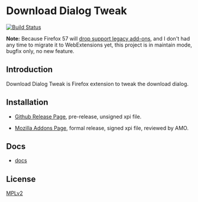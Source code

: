 Download Dialog Tweak
=====================

[![Build Status](https://travis-ci.org/muzuiget/download_dialog_tweak.svg?branch=master)](https://travis-ci.org/muzuiget/download_dialog_tweak)

**Note:** Because Firefox 57 will [drop support legacy add-ons](https://blog.mozilla.org/addons/2017/02/16/the-road-to-firefox-57-compatibility-milestones/), and I don't had any time to migrate it to WebExtensions yet, this project is in maintain mode, bugfix only, no new feature.

## Introduction

Download Dialog Tweak is Firefox extension to tweak the download dialog.

## Installation

* [Github Release Page](https://github.com/muzuiget/download_dialog_tweak/releases), pre-release, unsigned xpi file.

* [Mozilla Addons Page](https://addons.mozilla.org/firefox/addon/download-dialog-tweak/), formal release, signed xpi file, reviewed by AMO. 

## Docs

* [docs](docs/)

## License

[MPLv2](http://www.mozilla.org/MPL/2.0/)


